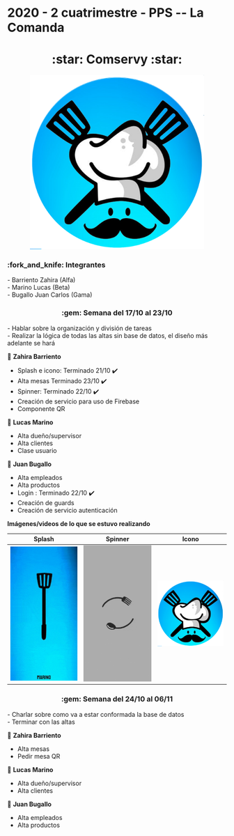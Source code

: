 <h1>2020 - 2 cuatrimestre - PPS -- La Comanda</h1>
<h1 align="center">:star: Comservy :star:</h1>

<p align="center">
  <img src="https://github.com/ZahiraBarriento/2020_TP_PPS_Comanda_2_cuatri/blob/main/LaComanda/resources/icon.png" width="400">
</p>

<h3> :fork_and_knife: Integrantes</h3>
<p>- Barriento Zahira (Alfa)<br>
- Marino Lucas (Beta)<br>
- Bugallo Juan Carlos (Gama)</p>

<h3 style="text-align: center;">:gem: Semana del 17/10 al 23/10</h3>
<p>
- Hablar sobre la organización y división de tareas<br>
- Realizar la lógica de todas las altas sin base de datos, el diseño más adelante se hará<br>
  
:star2: <strong>Zahira Barriento</strong><br>
- Splash e icono: Terminado 21/10 :heavy_check_mark:<br>
- Alta mesas Terminado 23/10 :heavy_check_mark:<br>
- Spinner: Terminado 22/10 :heavy_check_mark:<br>
- Creación de servicio para uso de Firebase<br>
- Componente QR<br>

:star2: <strong>Lucas Marino</strong><br>
- Alta dueño/supervisor<br>
- Alta clientes<br>
- Clase usuario<br>

:star2: <strong>Juan Bugallo</strong><br>
- Alta empleados<br>
- Alta productos<br>
- Login : Terminado 22/10 :heavy_check_mark:<br>
- Creación de guards<br>
- Creación de servicio autenticación<br>

<strong>Imágenes/videos de lo que se estuvo realizando</strong>

<table>
  <thead>
    <th>Splash</th>
    <th>Spinner</th>
    <th>Icono</th>
  </thead>
  <tbody>
    <tr>
      <td>
        <a target="_blank" rel="noopener noreferrer" href="https://github.com/ZahiraBarriento/2020_TP_PPS_Comanda_2_cuatri/blob/main/LaComanda/src/assets/splash-video.gif"><img           src="https://github.com/ZahiraBarriento/2020_TP_PPS_Comanda_2_cuatri/blob/main/LaComanda/src/assets/splash-video.gif" alt="" width="200"></a>
      </td>
      <td>
        <a target="_blank" rel="noopener noreferrer" href="https://github.com/ZahiraBarriento/2020_TP_PPS_Comanda_2_cuatri/blob/main/LaComanda/src/assets/spinner-video.gif"><img           src="https://github.com/ZahiraBarriento/2020_TP_PPS_Comanda_2_cuatri/blob/main/LaComanda/src/assets/spinner-video.gif" alt="" width="200"></a>
      </td>
      <td>
        <a target="_blank" rel="noopener noreferrer" href="https://github.com/ZahiraBarriento/2020_TP_PPS_Comanda_2_cuatri/blob/main/LaComanda/resources/icon.png"><img                     src="https://github.com/ZahiraBarriento/2020_TP_PPS_Comanda_2_cuatri/blob/main/LaComanda/resources/icon.png" alt="" width="200"></a>
      </td>
    </tr>
  </tbody>
</table>

<h3 style="text-align: center;">:gem: Semana del 24/10 al 06/11</h3>
<p>
- Charlar sobre como va a estar conformada la base de datos<br>
- Terminar con las altas<br>
  
:star2: <strong>Zahira Barriento</strong><br>
- Alta mesas<br>
- Pedir mesa QR<br>

:star2: <strong>Lucas Marino</strong><br>
- Alta dueño/supervisor<br>
- Alta clientes<br>

:star2: <strong>Juan Bugallo</strong><br>
- Alta empleados<br>
- Alta productos<br>


